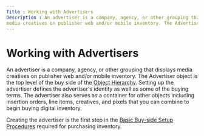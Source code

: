 ```yaml
---
Title : Working with Advertisers
Description : An advertiser is a company, agency, or other grouping that displays
media creatives on publisher web and/or mobile inventory. The Advertiser
---
```



# Working with Advertisers



An advertiser is a company, agency, or other grouping that displays
media creatives on publisher web and/or mobile inventory. The Advertiser
object is the top level of the buy side of the
<a href="object-hierarchy.md" class="xref">Object Hierarchy</a>.
Setting up the advertiser defines the advertiser's identity as well as
some of the buying terms. The advertiser also serves as a container for
other objects including insertion orders, line items, creatives, and
pixels that you can combine to begin buying digital inventory.

Creating the advertiser is the first step in the
<a href="basic-buy-side-setup-procedures.md" class="xref">Basic
Buy-side Setup Procedures</a> required for purchasing inventory.




